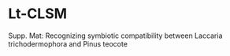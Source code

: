 # Lt-CLSM
Supp. Mat: Recognizing symbiotic compatibility between Laccaria trichodermophora and Pinus teocote
